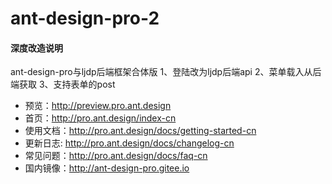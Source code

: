 # ant-design-pro-2

#### 深度改造说明
ant-design-pro与ljdp后端框架合体版
1、登陆改为ljdp后端api
2、菜单载入从后端获取
3、支持表单的post


- 预览：http://preview.pro.ant.design
- 首页：http://pro.ant.design/index-cn
- 使用文档：http://pro.ant.design/docs/getting-started-cn
- 更新日志: http://pro.ant.design/docs/changelog-cn
- 常见问题：http://pro.ant.design/docs/faq-cn
- 国内镜像：http://ant-design-pro.gitee.io

